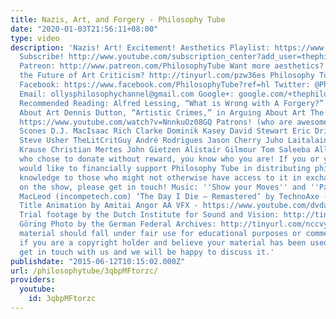 ```yaml
---
title: Nazis, Art, and Forgery - Philosophy Tube
date: "2020-01-03T21:56:11+08:00"
type: video
description: 'Nazis! Art! Excitement! Aesthetics Playlist: https://www.youtube.com/playlist?list=PLvoAL-KSZ32d-ywRVwELJOl61bKwjzw6h
  Subscribe! http://www.youtube.com/subscription_center?add_user=thephilosophytube
  Patreon: http://www.patreon.com/PhilosophyTube Want more aesthetics? Is CinemaSins
  the Future of Art Criticism? http://tinyurl.com/pzw36es Philosophy Tube FAQ: https://www.facebook.com/PhilosophyTube/posts/460163027465168
  Facebook: https://www.facebook.com/PhilosophyTube?ref=hl Twitter: @PhilosophyTube
  Email: ollysphilosophychannel@gmail.com Google+: google.com/+thephilosophytube realphilosophytube.tumblr.com
  Recommended Reading: Alfred Lessing, “What is Wrong with A Forgery?” in Arguing
  About Art Dennis Dutton, “Artistic Crimes,” in Arguing About Art The Short Film:
  https://www.youtube.com/watch?v=NnnkuOz08GQ Patrons! (who are awesome) Intimidating
  Scones D.J. MacIsaac Rich Clarke Dominik Kasey David Stewart Eric Driussi Troy R
  Steve Usher TheLitCritGuy André Rodrigues Jason Cherry Juho Laitalainen Lennart
  Krause Christian Mertes John Gietzen Alistair Gilmour Tom Saleeba All those other
  who chose to donate without reward, you know who you are! If you or your organisation
  would like to financially support Philosophy Tube in distributing philosophical
  knowledge to those who might not otherwise have access to it in exchange for credits
  on the show, please get in touch! Music: ''Show your Moves'' and ''Pamgea'' by Kevin
  MacLeod (incompetech.com) ‘The Day I Die – Remastered’ by TechnoAxe - http://tinyurl.com/kkrsfgg
  Title Animation by Amitai Angor AA VFX - https://www.youtube.com/dvdangor2011 VanMeegeren
  Trial footage by the Dutch Institute for Sound and Vision: http://tinyurl.com/o3zvmn5
  Göring Photo by the German Federal Archives: http://tinyurl.com/nccvy3c Any copyrighted
  material should fall under fair use for educational purposes or commentary, but
  if you are a copyright holder and believe your material has been used unfairly please
  get in touch with us and we will be happy to discuss it.'
publishdate: "2015-06-12T10:15:02.000Z"
url: /philosophytube/3qbpMFtorzc/
providers:
  youtube:
    id: 3qbpMFtorzc
---
```

